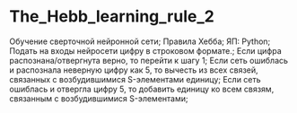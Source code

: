 # The_Hebb_learning_rule_2
Обучение сверточной нейронной сети;
Правила Хебба;
ЯП: Python;
Подать на входы нейросети цифру в строковом формате.;
Если цифра распознана/отвергнута верно, то перейти к шагу 1;
Если сеть ошиблась и распознала неверную цифру как 5, то вычесть из всех связей, связанных с возбудившимися S-элементами единицу;
Если сеть ошиблась и отвергла цифру 5, то добавить единицу ко всем связям, связанным с возбудившимися S-элементами;
